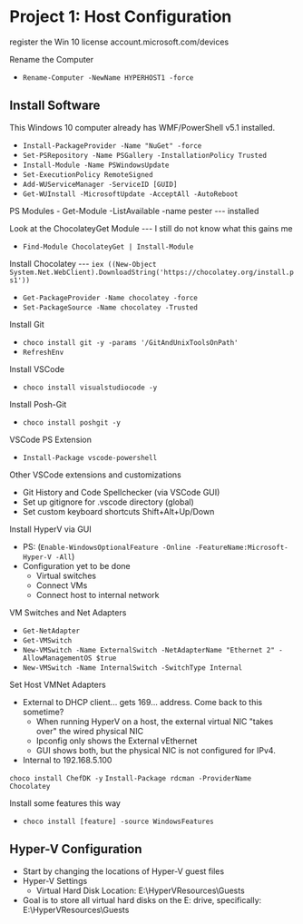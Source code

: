 # Project 1: Host Configuration
register the Win 10 license account.microsoft.com/devices

Rename the Computer
* `Rename-Computer -NewName HYPERHOST1 -force`

## Install Software

This Windows 10 computer already has WMF/PowerShell v5.1 installed.
* `Install-PackageProvider -Name "NuGet" -force`
* `Set-PSRepository -Name PSGallery -InstallationPolicy Trusted`
* `Install-Module -Name PSWindowsUpdate`
* `Set-ExecutionPolicy RemoteSigned`
* `Add-WUServiceManager -ServiceID [GUID]`
* `Get-WUInstall -MicrosoftUpdate -AcceptAll -AutoReboot`

PS Modules - Get-Module -ListAvailable -name pester  ---  installed

Look at the ChocolateyGet Module  ---  I still do not know what this gains me
* `Find-Module ChocolateyGet | Install-Module`

Install Chocolatey  ---  `iex ((New-Object System.Net.WebClient).DownloadString('https://chocolatey.org/install.ps1'))`
* `Get-PackageProvider -Name chocolatey -force`
* `Set-PackageSource -Name chocolatey -Trusted`

Install Git
* `choco install git -y -params '/GitAndUnixToolsOnPath'`
* `RefreshEnv`

Install VSCode 
* `choco install visualstudiocode -y`

Install Posh-Git
* `choco install poshgit -y`

VSCode PS Extension
* `Install-Package vscode-powershell`

Other VSCode extensions and customizations
* Git History and Code Spellchecker (via VSCode GUI)
* Set up gitignore for .vscode directory (global)
* Set custom keyboard shortcuts Shift+Alt+Up/Down

Install HyperV via GUI
* PS: (`Enable-WindowsOptionalFeature -Online -FeatureName:Microsoft-Hyper-V -All`)
* Configuration yet to be done
  * Virtual switches
  * Connect VMs
  * Connect host to internal network

VM Switches and Net Adapters
* `Get-NetAdapter`
* `Get-VMSwitch`
* `New-VMSwitch -Name ExternalSwitch -NetAdapterName "Ethernet 2" -AllowManagementOS $true`
* `New-VMSwitch -Name InternalSwitch -SwitchType Internal `

Set Host VMNet Adapters
* External to DHCP client... gets 169... address. Come back to this sometime?
  * When running HyperV on a host, the external virtual NIC "takes over" the wired physical NIC
  * Ipconfig only shows the External vEthernet
  * GUI shows both, but the physical NIC is not configured for IPv4.
* Internal to 192.168.5.100

`choco install ChefDK -y`
`Install-Package rdcman -ProviderName Chocolatey`

Install some features this way
* `choco install [feature] -source WindowsFeatures`

## Hyper-V Configuration
* Start by changing the locations of Hyper-V guest files
* Hyper-V Settings
  * Virtual Hard Disk Location:  E:\HyperVResources\Guests
* Goal is to store all virtual hard disks on the E: drive, specifically:  E:\HyperVResources\Guests